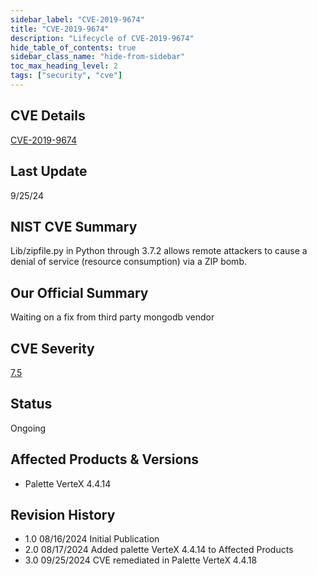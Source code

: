 ```yaml
---
sidebar_label: "CVE-2019-9674"
title: "CVE-2019-9674"
description: "Lifecycle of CVE-2019-9674"
hide_table_of_contents: true
sidebar_class_name: "hide-from-sidebar"
toc_max_heading_level: 2
tags: ["security", "cve"]
---
```


## CVE Details

[CVE-2019-9674](https://nvd.nist.gov/vuln/detail/CVE-2019-9674)

## Last Update

9/25/24

## NIST CVE Summary

Lib/zipfile.py in Python through 3.7.2 allows remote attackers to cause a denial of service (resource consumption) via a
ZIP bomb.

## Our Official Summary

Waiting on a fix from third party mongodb vendor

## CVE Severity

[7.5](https://nvd.nist.gov/vuln/detail/CVE-2019-9674)

## Status

Ongoing

## Affected Products & Versions

- Palette VerteX 4.4.14

## Revision History

- 1.0 08/16/2024 Initial Publication
- 2.0 08/17/2024 Added palette VerteX 4.4.14 to Affected Products
- 3.0 09/25/2024 CVE remediated in Palette VerteX 4.4.18
